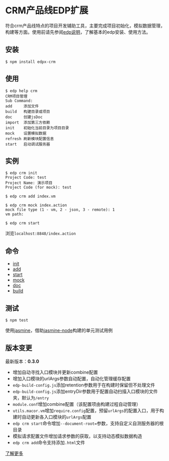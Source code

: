 # CRM产品线EDP扩展

符合crm产品线特点的项目开发辅助工具，主要完成项目初始化，模拟数据管理，构建等方面。使用前请先参阅[edp说明](https://github.com/ecomfe/edp)，了解基本的edp安装、使用方法。

## 安装

    $ npm install edpx-crm

## 使用

    $ edp help crm
    CRM项目管理
    Sub Command:
    add     添加文件
    build   构建目录或项目
    doc     创建jsDoc
    import  添加第三方依赖
    init    初始化当前目录为项目目录
    mock    设置模拟数据
    refresh 刷新模块配置信息
    start   启动调试服务器 

## 实例

    $ edp crm init
    Project Code: test
    Project Name: 演示项目
    Project Code (for mock): test

    $ edp crm add index.vm

    $ edp crm mock index.action
    mock file type (1 - vm, 2 - json, 3 - remote): 1
    vm path:

    $ edp crm start

浏览`localhost:8848/index.action`

## 命令

* [init](doc/init.md)
* [add](doc/add.md)
* [start](doc/start.md)
* [mock](doc/mock.md)
* [doc](doc/doc.md)
* [build](doc/build.md)

## 测试

    $ npm test

使用[jasmine](http://pivotal.github.io/jasmine/)，借助[jasmine-node](https://github.com/mhevery/jasmine-node)构建的单元测试用例

## 版本变更

最新版本：__0.3.0__

* 增加自动寻找入口模块并更新combine配置
* 增加入口模块的urlArgs参数自动配置，自动化管理缓存配置
* `edp-build-config.js`添加retention参数用于在构建时保留但不处理文件
* `edp-build-config.js`添加entryDir参数用于配置自动扫描入口模块的文件夹，默认为`/entry`
* `module.conf`增加combine配置（该配置项由构建过程自动管理）
* `utils.macor.vm`增加`require.config`配置，预留`urlArgs`的配置入口，用于构建时自动更新各入口模块的`urlArgs`配置
* `edp crm start`命令增加`--document-root=`参数，支持自定义自测服务器的根目录
* 模拟请求配置文件增加请求参数的获取，以支持动态模拟数据构造
* `edp crm add`命令支持添加`.html`文件

[了解更多](doc/changelog.md)
